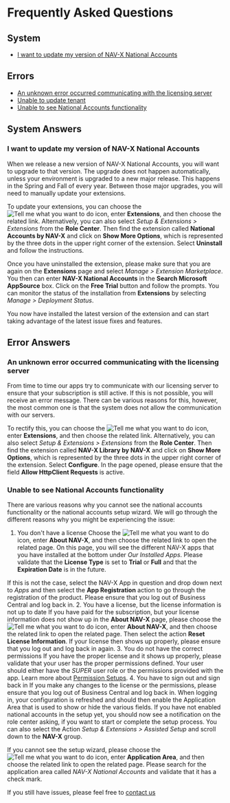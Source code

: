 # Frequently Asked Questions

## System

- [I want to update my version of NAV-X National Accounts](faq-index.md#i-want-to-update-my-version-of-nav-x-national-accounts)

## Errors

- [An unknown error occurred communicating with the licensing server](faq-index.md#an-unknown-error-occurred-communicating-with-the-licensing-server)
- [Unable to update tenant](faq-index.md#unable-to-update-tenant)
- [Unable to see National Accounts functionality](faq-index.md#unable-to-see-national-accounts-functionality)

## System Answers

### I want to update my version of NAV-X National Accounts

When we release a new version of NAV-X National Accounts, you will want to upgrade to that version. The upgrade does not happen automatically, unless your environment is upgraded to a new major release. This happens in the Spring and Fall of every year. Between those major upgrades, you will need to manually update your extensions.

To update your extensions, you can choose the ![Tell me what you want to do](/images/magnifying-glass.gif) icon, enter **Extensions**, and then choose the related link. Alternatively, you can also select *Setup & Extensions > Extensions* from the **Role Center**. Then find the extension called **National Accounts by NAV-X** and click on **Show More Options**, which is represented by the three dots in the upper right corner of the extension. Select **Uninstall** and follow the instructions.

Once you have uninstalled the extension, please make sure that you are again on the **Extensions** page and select *Manage > Extension Marketplace*. You then can enter **NAV-X National Accounts** in the **Search Microsoft AppSource** box. Click on the **Free Trial** button and follow the prompts. You can monitor the status of the installation from **Extensions** by selecting *Manage > Deployment Status*.

You now have installed the latest version of the extension and can start taking advantage of the latest issue fixes and features.

## Error Answers

### An unknown error occurred communicating with the licensing server

From time to time our apps try to communicate with our licensing server to ensure that your subscription is still active. If this is not possible, you will receive an error message. There can be various reasons for this, however, the most common one is that the system does not allow the communication with our servers.

To rectify this, you can choose the ![Tell me what you want to do](/images/magnifying-glass.gif) icon, enter **Extensions**, and then choose the related link. Alternatively, you can also select *Setup & Extensions > Extensions* from the **Role Center**. Then find the extension called **NAV-X Library by NAV-X** and click on **Show More Options**, which is represented by the three dots in the upper right corner of the extension. Select **Configure**. In the page opened, please ensure that the field **Allow HttpClient Requests** is active.

### Unable to see National Accounts functionality

There are various reasons why you cannot see the national accounts functionality or the national accounts setup wizard. We will go through the different reasons why you might be experiencing the issue:

1. You don't have a license
 Choose the ![Tell me what you want to do](/images/magnifying-glass.gif) icon, enter **About NAV-X**, and then choose the related link to open the related page. On this page, you will see the different NAV-X apps that you have installed at the bottom under *Our Installed Apps*. Please validate that the **License Type** is set to **Trial** or **Full** and that the **Expiration Date** is in the future.

 If this is not the case, select the NAV-X App in question and drop down next to *Apps* and then select the **App Registration** action to go through the registration of the product. Please ensure that you log out of Business Central and log back in.
2. You have a license, but the license information is not up to date
 If you have paid for the subscription, but your license information does not show up in the **About NAV-X** page, please choose the ![Tell me what you want to do](/images/magnifying-glass.gif) icon, enter **About NAV-X**, and then choose the related link to open the related page. Then select the action **Reset License Information**. If your license then shows up properly, please ensure that you log out and log back in again.
3. You do not have the correct permissions
 If you have the proper license and it shows up properly, please validate that your user has the proper permissions defined. Your user should either have the *SUPER* user role or the permissions provided with the app. Learn more about [Permission Setups](permission-setups.md).
4. You have to sign out and sign back in
 If you make any changes to the license or the permissions, please ensure that you log out of Business Central and log back in. When logging in, your configuration is refreshed and should then enable the Application Area that is used to show or hide the various fields. If you have not enabled national accounts in the setup yet, you should now see a notification on the role center asking, if you want to start or complete the setup process. You can also select the Action *Setup & Extensions > Assisted Setup* and scroll down to the **NAV-X** group.

 If you cannot see the setup wizard, please choose the ![Tell me what you want to do](/images/magnifying-glass.gif) icon, enter **Application Area**, and then choose the related link to open the related page. Please search for the application area called *NAV-X National Accounts* and validate that it has a check mark.

If you still have issues, please feel free to [contact us](https://nav-x.com/support/)